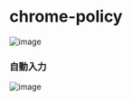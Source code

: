 # chrome-policy

![image](https://user-images.githubusercontent.com/1501327/154174022-9457bbde-2c27-4d61-a670-e5b1bfc3d98b.png)

### 自動入力
![image](https://user-images.githubusercontent.com/1501327/154174083-fbaf51e4-32b5-4379-b40f-53659b9ac433.png)
